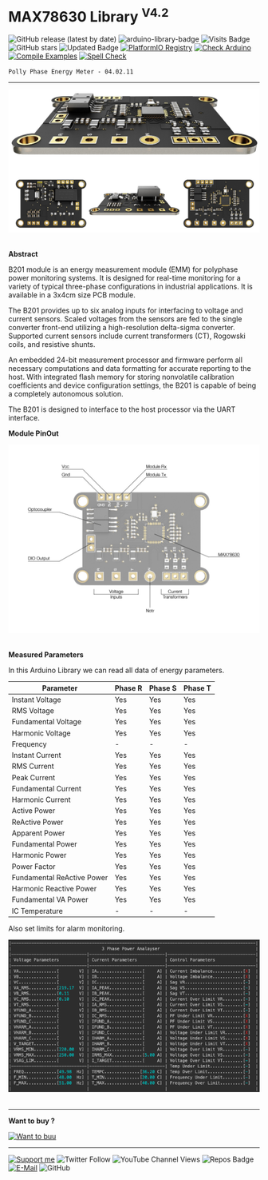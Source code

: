 # MAX78630 Library <sup>V4.2</sup>

![GitHub release (latest by date)](https://img.shields.io/github/v/release/akkoyun/MAX78630) ![arduino-library-badge](https://www.ardu-badge.com/badge/MAX78630.svg?) ![Visits Badge](https://badges.pufler.dev/visits/akkoyun/MAX78630) ![GitHub stars](https://img.shields.io/github/stars/akkoyun/MAX78630?style=flat&logo=github) ![Updated Badge](https://badges.pufler.dev/updated/akkoyun/MAX78630) [![PlatformIO Registry](https://badges.registry.platformio.org/packages/akkoyun/library/MAX78630.svg)](https://registry.platformio.org/libraries/akkoyun/MAX78630)
[![Check Arduino](https://github.com/akkoyun/MAX78630/actions/workflows/check-arduino.yml/badge.svg)](https://github.com/akkoyun/MAX78630/actions/workflows/check-arduino.yml) [![Compile Examples](https://github.com/akkoyun/MAX78630/actions/workflows/compile-examples.yml/badge.svg)](https://github.com/akkoyun/MAX78630/actions/workflows/compile-examples.yml) [![Spell Check](https://github.com/akkoyun/MAX78630/actions/workflows/spell-check.yml/badge.svg)](https://github.com/akkoyun/MAX78630/actions/workflows/spell-check.yml)

	Polly Phase Energy Meter - 04.02.11

---

 <center><img src="/Documents/B201.png" width="800"></center></br>

**Abstract**

B201 module is an energy measurement module (EMM) for polyphase power monitoring systems. It is designed for real-time monitoring for a variety of typical three-phase configurations in industrial applications. It is available in a 3x4cm size PCB module.

The B201 provides up to six analog inputs for interfacing to voltage and current sensors. Scaled voltages from the sensors are fed to the single converter front-end utilizing a high-resolution delta-sigma converter. Supported current sensors include current transformers (CT), Rogowski coils, and resistive shunts.

An embedded 24-bit measurement processor and firmware perform all necessary computations and data formatting for accurate reporting to the host. With integrated flash memory for storing nonvolatile calibration coefficients and device configuration settings, the B201 is capable of being a completely autonomous solution.

The B201 is designed to interface to the host processor via the UART interface.

**Module PinOut**

<center><img src="/Documents/PinOut.jpg" width="600"></center></br>

**Measured Parameters**

In this Arduino Library we can read all data of energy parameters.

| Parameter                  | Phase R | Phase S | Phase T |
|----------------------------|---------|---------|---------|
| Instant Voltage            | Yes     | Yes     | Yes     |
| RMS Voltage                | Yes     | Yes     | Yes     |
| Fundamental Voltage        | Yes     | Yes     | Yes     |
| Harmonic Voltage           | Yes     | Yes     | Yes     |
| Frequency                  | -       | -       | -       |
| Instant Current            | Yes     | Yes     | Yes     |
| RMS Current                | Yes     | Yes     | Yes     |
| Peak Current               | Yes     | Yes     | Yes     |
| Fundamental Current        | Yes     | Yes     | Yes     |
| Harmonic Current           | Yes     | Yes     | Yes     |
| Active Power               | Yes     | Yes     | Yes     |
| ReActive Power             | Yes     | Yes     | Yes     |
| Apparent Power             | Yes     | Yes     | Yes     |
| Fundamental Power          | Yes     | Yes     | Yes     |
| Harmonic Power             | Yes     | Yes     | Yes     |
| Power Factor               | Yes     | Yes     | Yes     |
| Fundamental ReActive Power | Yes     | Yes     | Yes     |
| Harmonic Reactive Power    | Yes     | Yes     | Yes     |
| Fundamental VA Power       | Yes     | Yes     | Yes     |
| IC Temperature             | -       | -       | -       |

Also set limits for alarm monitoring.

<center><img src="/Documents/Terminal.png" width="800"></center></br>

---

**Want to buy ?**

[![Want to buu](https://img.shields.io/badge/I_Sell_on-Tindie-blue.svg)](https://www.tindie.com/stores/akkoyun)

---

[![Support me](https://img.shields.io/badge/Support-PATREON-GREEN.svg)](https://www.patreon.com/bePatron?u=62967889) ![Twitter Follow](https://img.shields.io/twitter/follow/gunceakkoyun?style=social) ![YouTube Channel Views](https://img.shields.io/youtube/channel/views/UCIguQGdaBT1GnnVMz5qAZ2Q?style=social) ![Repos Badge](https://badges.pufler.dev/repos/akkoyun) [![E-Mail](https://img.shields.io/badge/E_Mail-Mehmet_Gunce_Akkoyun-blue.svg)](mailto:akkoyun@me.com) ![GitHub](https://img.shields.io/github/license/akkoyun/Statistical) 